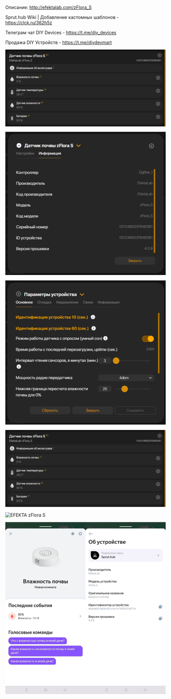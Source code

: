Описание: http://efektalab.com/zFlora_S

Sprut.hub Wiki | Добавление кастомных шаблонов - https://clck.ru/362h5z

Телеграм чат DIY Devices - https://t.me/diy_devices

Продажа DIY Устройств - https://t.me/diydevmart


![EFEKTA zFlora S](https://raw.githubusercontent.com/smartboxchannel/EFEKTA-zFlora/main/Images/04.png) 

![EFEKTA zFlora S](https://raw.githubusercontent.com/smartboxchannel/EFEKTA-zFlora/main/Images/02.png) 

![EFEKTA zFlora S](https://raw.githubusercontent.com/smartboxchannel/EFEKTA-zFlora/main/Images/03.png) 

![EFEKTA zFlora S](https://raw.githubusercontent.com/smartboxchannel/EFEKTA-zFlora/main/Images/04.png) 

![EFEKTA zFlora S](https://raw.githubusercontent.com/smartboxchannel/EFEKTA-zFlora/main/Images/05.png) 

![EFEKTA zFlora S](https://raw.githubusercontent.com/smartboxchannel/EFEKTA-zFlora/main/Images/10.png) 


